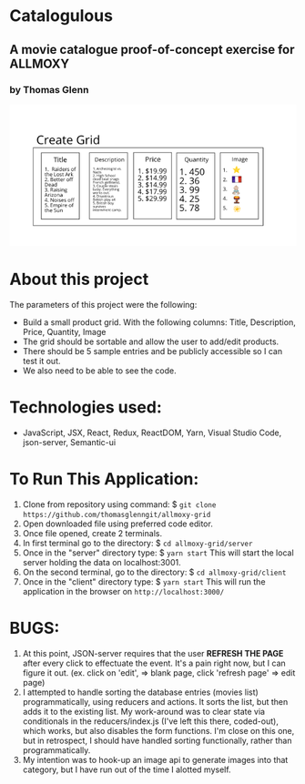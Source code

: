 # Catalogulous
## A movie catalogue proof-of-concept exercise for ALLMOXY
### by Thomas Glenn

<img src="./client/src/img/grid-image.png">

# About this project
The parameters of this project were the following:

- Build a small product grid. With the following columns:
Title, Description, Price, Quantity, Image
- The grid should be sortable and allow the user to add/edit products. 
- There should be 5 sample entries and be publicly accessible so I can test it out. 
- We also need to be able to see the code.


# Technologies used: 
 - JavaScript, JSX, React, Redux, ReactDOM, Yarn, Visual Studio Code, json-server, Semantic-ui

 # To Run This Application:
  1. Clone from repository using command: 
    $ `git clone https://github.com/thomasglenngit/allmoxy-grid`
  2. Open downloaded file using preferred code editor.
  3. Once file opened, create 2 terminals.
  4. In first terminal go to the directory:
    $ `cd allmoxy-grid/server`
  5. Once in the "server" directory type:
    $ `yarn start`  This will start the local server holding the data on localhost:3001.
  6. On the second terminal, go to the directory:
    $ `cd allmoxy-grid/client`
  7. Once in the "client" directory type:
    $ `yarn start` This will run the application in the browser on `http://localhost:3000/`

# BUGS:

1. At this point, JSON-server requires that the user <b>REFRESH THE PAGE</b> after every click to effectuate the event. It's a pain right now, but I can figure it out.
(ex. click on 'edit', => blank page, click 'refresh page' => edit page)
2. I attempted to handle sorting the database entries (movies list) programmatically, using reducers and actions. It sorts the list, but then adds it to the existing list. My work-around was to clear state via conditionals in the reducers/index.js (I've left this there, coded-out), which works, but also disables the form functions. I'm close on this one, but in retrospect, I should have handled sorting functionally, rather than programmatically.
3. My intention was to hook-up an image api to generate images into that category, but I have run out of the time I alotted myself. 

